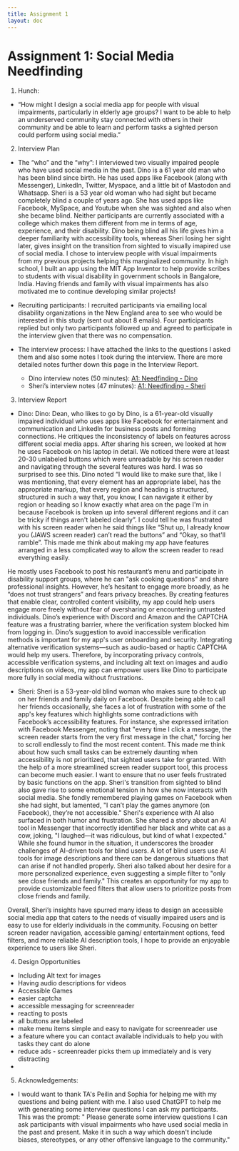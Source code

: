 ```yaml
---
title: Assignment 1
layout: doc
---
```


# Assignment 1: Social Media Needfinding

1. Hunch: 
- “How might I design a social media app for people with visual impairments, particularly in elderly age groups? I want to be able to help an underserved community stay connected with others in their community and be able to learn and perform tasks a sighted person could perform using social media.”

2. Interview Plan
- The “who” and the “why”: 
I interviewed two visually impaired people who have used social media in the past. Dino is a 61 year old man who has been blind since birth. He has used apps like Facebook (along with Messenger), LinkedIn, Twitter, Myspace, and a little bit of Mastodon and Whatsapp. Sheri is a 53 year old woman who had sight but became completely blind a couple of years ago. She has used apps like Facebook, MySpace, and Youtube when she was sighted and also when she became blind. Neither participants are currently associated with a college which makes them different from me in terms of age, experience, and their disability. Dino being blind all his life gives him a deeper familiarity with accessibility tools, whereas Sheri losing her sight later, gives insight on the transition from sighted to visually imapired use of social media. I chose to interview people with visual impairments from my previous projects helping this marginalized community. In high school, I built an app using the MIT App Inventor to help provide scribes to students with visual disability in government schools in Bangalore, India. Having friends and family with visual impairments has also motivated me to continue developing similar projects!

- Recruiting participants:
I recruited participants via emailing local disability organizations in the New England area to see who would be interested in this study (sent out about 8 emails). Four participants replied but only two participants followed up and agreed to participate in the interview given that there was no compensation. 

- The interview process:
I have attached the links to the questions I asked them and also some notes I took during the interview. There are more detailed notes further down this page in the Interview Report. 
    - Dino interview notes (50 minutes): [A1: Needfinding - Dino](https://docs.google.com/document/d/170otM-AH38uf5A3_LtiznRsTd_8buBoF-gMXoyBLzZ4/edit)
    -  Sheri’s interview notes (47 minutes): [A1: Needfinding - Sheri](https://docs.google.com/document/d/1O3Awv7jwsRzLFwJMR2wUyjO0jKBuOFi1O5osYhgW1IA/edit)

3. Interview Report
-  Dino: Dino: Dean, who likes to go by Dino, is a 61-year-old visually impaired individual who uses apps like Facebook for entertainment and communication and LinkedIn for business posts and forming connections. He critiques the inconsistency of labels on features across different social media apps. After sharing his screen, we looked at how he uses Facebook on his laptop in detail. We noticed there were at least 20-30 unlabeled buttons which were unreadable by his screen reader and navigating through the several features was hard. I was so surprised to see this. Dino noted “I would like to make sure that, like I was mentioning, that every element has an appropriate label, has the appropriate markup, that every region and heading is structured, structured in such a way that, you know, I can navigate it either by region or heading so I know exactly what area on the page I'm in because Facebook is broken up into several different regions and it can be tricky if things aren't labeled clearly”. I could tell he was frustrated with his screen reader when he said things like “Shut up, I already know you (JAWS screen reader) can’t read the buttons” and “Okay, so that'll ramble”. This made me think about making my app have features arranged in a less complicated way to allow the screen reader to read everything easily.

He mostly uses Facebook to post his restaurant’s menu and participate in disability support groups, where he can "ask cooking questions" and share professional insights. However, he’s hesitant to engage more broadly, as he “does not trust strangers” and fears privacy breaches. By creating features that enable clear, controlled content visibility, my app could help users engage more freely without fear of oversharing or encountering untrusted individuals. Dino’s experience with Discord and Amazon and the CAPTCHA feature was a frustrating barrier, where the verification system blocked him from logging in. Dino’s suggestion to avoid inaccessible verification methods is important for my app's user onboarding and security. Integrating alternative verification systems—such as audio-based or haptic CAPTCHA would help my users. Therefore,  by incorporating privacy controls, accessible verification systems, and including alt text on images and audio descriptions on videos, my app can empower users like Dino to participate more fully in social media without frustrations. 

- Sheri: Sheri is a 53-year-old blind woman who makes sure to check up on her friends and family daily on Facebook. Despite being able to call her friends occasionally, she faces a lot of frustration with some of the app's key features which highlights some contradictions with Facebook’s accessibility features. For instance, she expressed irritation with Facebook Messenger, noting that "every time I click a message, the screen reader starts from the very first message in the chat," forcing her to scroll endlessly to find the most recent content. This made me think about how such small tasks can be extremely daunting when accessibility is not prioritized, that sighted users take for granted. With the help of a more streamlined screen reader support tool, this process can become much easier. I want to ensure that no user feels frustrated by basic functions on the app. Sheri's transition from sighted to blind also gave rise to some emotional tension in how she now interacts with social media. She fondly remembered playing games on Facebook when she had sight, but lamented, "I can’t play the games anymore (on Facebook), they’re not accessible." Sheri's experience with AI also surfaced in both humor and frustration. She shared a story about an AI tool in Messenger that incorrectly identified her black and white cat as a cow, joking, "I laughed—it was ridiculous, but kind of what I expected." While she found humor in the situation, it underscores the broader challenges of AI-driven tools for blind users. A lot of blind users use AI tools for image descriptions and there can be dangerous situations that can arise if not handled properly. Sheri also talked about her desire for a more personalized experience, even suggesting a simple filter to "only see close friends and family." This creates an opportunity for my app to provide customizable feed filters that allow users to prioritize posts from close friends and family.

Overall, Sheri’s insights have spurred many ideas to design an accessible social media app that caters to the needs of visually impaired users and is easy to use for elderly individuals in the community. Focusing on better screen reader navigation, accessible gaming/ entertainment options, feed filters, and more reliable AI description tools, I hope to provide an enjoyable experience to users like Sheri.

4. Design Opportunities
- Including Alt text for images
- Having audio descriptions for videos
- Accessible Games
- easier captcha
- accessible messaging for screenreader
- reacting to posts
- all buttons are labeled 
- make menu items simple and easy to navigate for screenreader use
- a feature where you can contact available individuals to help you with tasks they cant do alone
- reduce ads - screenreader picks them up immediately and is very distracting
- 

5. Acknowledgements:
- I would want to thank TA's Peilin and Sophia for helping me with my questions and being patient with me. I also used ChatGPT to help me with generating some interview questions I can ask my participants. This was the prompt: " Please generate some interview questions I can ask participants with visual impairments who have used social media in the past and present. Make it in such a way which doesn't include biases, stereotypes, or any other offensive language to the community."